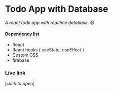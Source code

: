 # Todo App with Database
*A react todo app with realtime database*. :smile:

#### Dependency list
- React
- React hooks ( useState, useEffect )
- Custom CSS
- firebase

### Live link
[*click to open*]  
